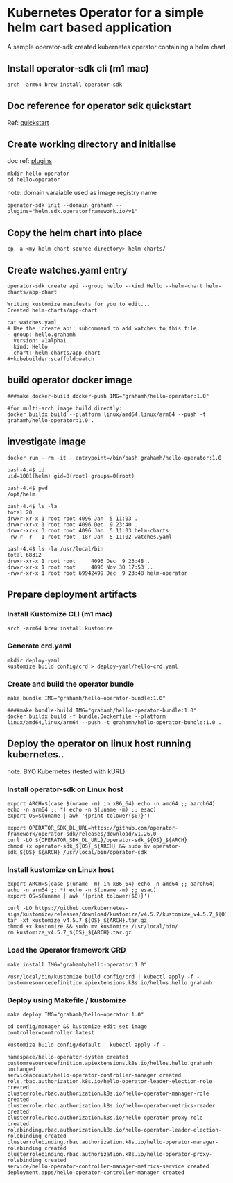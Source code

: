 # Kubernetes Operator for a simple helm cart based application
A sample operator-sdk created kubernetes operator containing a helm chart


## Install operator-sdk cli (m1 mac)
```
arch -arm64 brew install operator-sdk
```

## Doc reference for operator sdk quickstart
Ref: [quickstart](https://sdk.operatorframework.io/docs/building-operators/helm/quickstart/)

## Create working directory and initialise
doc ref: [plugins](https://sdk.operatorframework.io/docs/contribution-guidelines/plugins/)
```
mkdir hello-operator
cd hello-operator
```

note: domain varaiable used as image registry name
```
operator-sdk init --domain grahamh --plugins="helm.sdk.operatorframework.io/v1"
```

## Copy the helm chart into place
```
cp -a <my helm chart source directory> helm-charts/
```

## Create watches.yaml entry
```
operator-sdk create api --group hello --kind Hello --helm-chart helm-charts/app-chart

Writing kustomize manifests for you to edit...
Created helm-charts/app-chart

cat watches.yaml
# Use the 'create api' subcommand to add watches to this file.
- group: hello.grahamh
  version: v1alpha1
  kind: Hello
  chart: helm-charts/app-chart
#+kubebuilder:scaffold:watch
```

## build operator docker image
```
###make docker-build docker-push IMG="grahamh/hello-operator:1.0"

#for multi-arch image build directly:
docker buildx build --platform linux/amd64,linux/arm64 --push -t grahamh/hello-operator:1.0 .
```

## investigate image
```
docker run --rm -it --entrypoint=/bin/bash grahamh/hello-operator:1.0

bash-4.4$ id
uid=1001(helm) gid=0(root) groups=0(root)

bash-4.4$ pwd
/opt/helm

bash-4.4$ ls -la
total 20
drwxr-xr-x 1 root root 4096 Jan  5 11:03 .
drwxr-xr-x 1 root root 4096 Dec  9 23:40 ..
drwxr-xr-x 3 root root 4096 Jan  5 11:03 helm-charts
-rw-r--r-- 1 root root  187 Jan  5 11:02 watches.yaml

bash-4.4$ ls -la /usr/local/bin
total 68312
drwxr-xr-x 1 root root     4096 Dec  9 23:48 .
drwxr-xr-x 1 root root     4096 Nov 30 17:53 ..
-rwxr-xr-x 1 root root 69942499 Dec  9 23:48 helm-operator
```


## Prepare deployment artifacts

### Install Kustomize CLI (m1 mac)
```
arch -arm64 brew install kustomize
```

### Generate crd.yaml
```
mkdir deploy-yaml
kustomize build config/crd > deploy-yaml/hello-crd.yaml
```

### Create and build the operator bundle
```
make bundle IMG="grahamh/hello-operator-bundle:1.0"

####make bundle-build IMG="grahamh/hello-operator-bundle:1.0"
docker buildx build -f bundle.Dockerfile --platform linux/amd64,linux/arm64 --push -t grahamh/hello-operator-bundle:1.0 .
```


## Deploy the operator on linux host running kubernetes..

note: BYO Kubernetes (tested with kURL)

### Install operator-sdk on Linux host
```
export ARCH=$(case $(uname -m) in x86_64) echo -n amd64 ;; aarch64) echo -n arm64 ;; *) echo -n $(uname -m) ;; esac)
export OS=$(uname | awk '{print tolower($0)}')

export OPERATOR_SDK_DL_URL=https://github.com/operator-framework/operator-sdk/releases/download/v1.26.0
curl -LO ${OPERATOR_SDK_DL_URL}/operator-sdk_${OS}_${ARCH}
chmod +x operator-sdk_${OS}_${ARCH} && sudo mv operator-sdk_${OS}_${ARCH} /usr/local/bin/operator-sdk
```

### Install kustomize on Linux host
```
export ARCH=$(case $(uname -m) in x86_64) echo -n amd64 ;; aarch64) echo -n arm64 ;; *) echo -n $(uname -m) ;; esac)
export OS=$(uname | awk '{print tolower($0)}')

curl -LO https://github.com/kubernetes-sigs/kustomize/releases/download/kustomize/v4.5.7/kustomize_v4.5.7_${OS}_${ARCH}.tar.gz
tar -xf kustomize_v4.5.7_${OS}_${ARCH}.tar.gz
chmod +x kustomize && sudo mv kustomize /usr/local/bin/
rm kustomize_v4.5.7_${OS}_${ARCH}.tar.gz
```

### Load the Operator framework CRD
```
make install IMG="grahamh/hello-operator:1.0"

/usr/local/bin/kustomize build config/crd | kubectl apply -f -
customresourcedefinition.apiextensions.k8s.io/hellos.hello.grahamh
```

### Deploy using Makefile / kustomize
```
make deploy IMG="grahamh/hello-operator:1.0"

cd config/manager && kustomize edit set image controller=controller:latest

kustomize build config/default | kubectl apply -f -

namespace/hello-operator-system created
customresourcedefinition.apiextensions.k8s.io/hellos.hello.grahamh unchanged
serviceaccount/hello-operator-controller-manager created
role.rbac.authorization.k8s.io/hello-operator-leader-election-role created
clusterrole.rbac.authorization.k8s.io/hello-operator-manager-role created
clusterrole.rbac.authorization.k8s.io/hello-operator-metrics-reader created
clusterrole.rbac.authorization.k8s.io/hello-operator-proxy-role created
rolebinding.rbac.authorization.k8s.io/hello-operator-leader-election-rolebinding created
clusterrolebinding.rbac.authorization.k8s.io/hello-operator-manager-rolebinding created
clusterrolebinding.rbac.authorization.k8s.io/hello-operator-proxy-rolebinding created
service/hello-operator-controller-manager-metrics-service created
deployment.apps/hello-operator-controller-manager created
```


